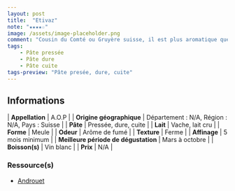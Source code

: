 ```yaml
---
layout: post
title:  "Etivaz"
note: "★★★★☆"
image: /assets/image-placeholder.png
comment: "Cousin du Comté ou Gruyère suisse, il est plus aromatique que la concurrence."
tags: 
    - Pâte pressée
    - Pâte dure
    - Pâte cuite
tags-preview: "Pâte presée, dure, cuite"
---
```


## Informations

| **Appellation** | A.O.P |
| **Origine géographique** | Département : N/A, Région : N/A, Pays : Suisse   |
| **Pâte** | Pressée, dure, cuite |
| **Lait** | Vache, lait cru |
| **Forme** | Meule |
| **Odeur** | Arôme de fumé |
| **Texture** | Ferme |
| **Affinage** | 5 mois minimum |
| **Meilleure période de dégustation** | Mars à octobre |
| **Boisson(s)** | Vin blanc |
| **Prix** | N/A |

### Ressource(s)
* [Androuet](https://androuet.com/Etivaz-705.html)